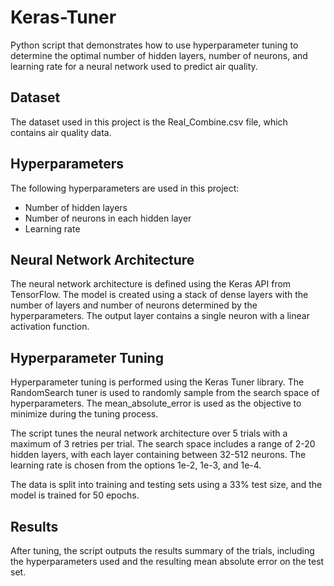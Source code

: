 # Keras-Tuner

Python script that demonstrates how to use hyperparameter tuning to determine the optimal number of hidden layers, number of neurons, and learning rate for a neural network used to predict air quality.

## Dataset

The dataset used in this project is the Real_Combine.csv file, which contains air quality data.

## Hyperparameters

The following hyperparameters are used in this project:

- Number of hidden layers
- Number of neurons in each hidden layer
- Learning rate

## Neural Network Architecture

The neural network architecture is defined using the Keras API from TensorFlow. The model is created using a stack of dense layers with the number of layers and number of neurons determined by the hyperparameters. The output layer contains a single neuron with a linear activation function.

## Hyperparameter Tuning

Hyperparameter tuning is performed using the Keras Tuner library. The RandomSearch tuner is used to randomly sample from the search space of hyperparameters. The mean_absolute_error is used as the objective to minimize during the tuning process.

The script tunes the neural network architecture over 5 trials with a maximum of 3 retries per trial. The search space includes a range of 2-20 hidden layers, with each layer containing between 32-512 neurons. The learning rate is chosen from the options 1e-2, 1e-3, and 1e-4.

The data is split into training and testing sets using a 33% test size, and the model is trained for 50 epochs.

## Results

After tuning, the script outputs the results summary of the trials, including the hyperparameters used and the resulting mean absolute error on the test set.
